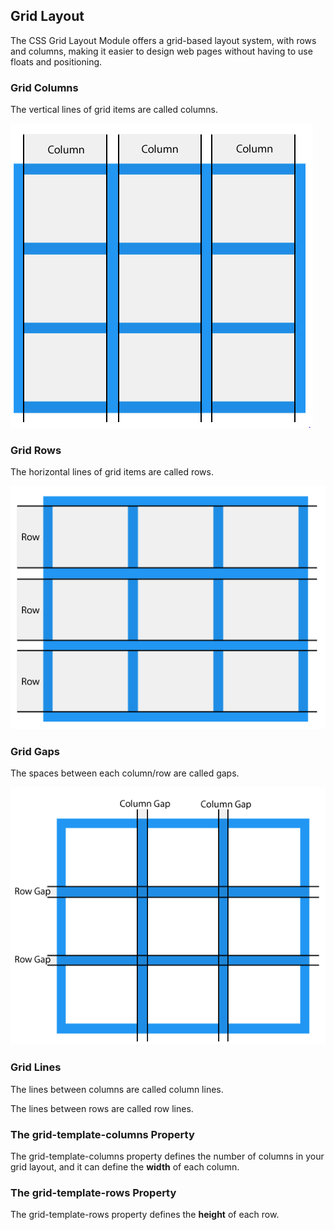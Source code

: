 ## Grid Layout

The CSS Grid Layout Module offers a grid-based layout system, with rows and columns, making it easier to design web pages without having to use floats and positioning.

### Grid Columns 

The vertical lines of grid items are called columns.

![col](./image301-4/col.PNG)

### Grid Rows

The horizontal lines of grid items are called rows.

![row](./image301-4/rows.PNG)

### Grid Gaps

The spaces between each column/row are called gaps.

![gap](./image301-4/gap.PNG)


### Grid Lines
The lines between columns are called column lines.

The lines between rows are called row lines.

### The grid-template-columns Property

The grid-template-columns property defines the number of columns in your grid layout, and it can define the **width** of each column.

### The grid-template-rows Property

The grid-template-rows property defines the **height** of each row.